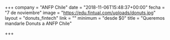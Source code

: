 +++
company = "ANFP Chile"
date = "2018-11-06T15:48:37+00:00"
fecha = "7 de noviembre"
image = "https://edu.fintual.com/uploads/donuts.jpg"
layout = "donuts_fintech"
link = ""
minimum = "desde $0"
title = "Queremos mandarle Donuts a ANFP Chile"

+++
